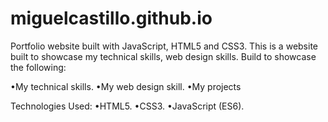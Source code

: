 # miguelcastillo.github.io

Portfolio website built with JavaScript, HTML5 and CSS3.
This is a website built to showcase my technical skills, web design skills.
Build to showcase the following:

 •My technical skills.
 •My web design skill.
 •My projects

Technologies Used:
 •HTML5.
 •CSS3.
 •JavaScript (ES6).
